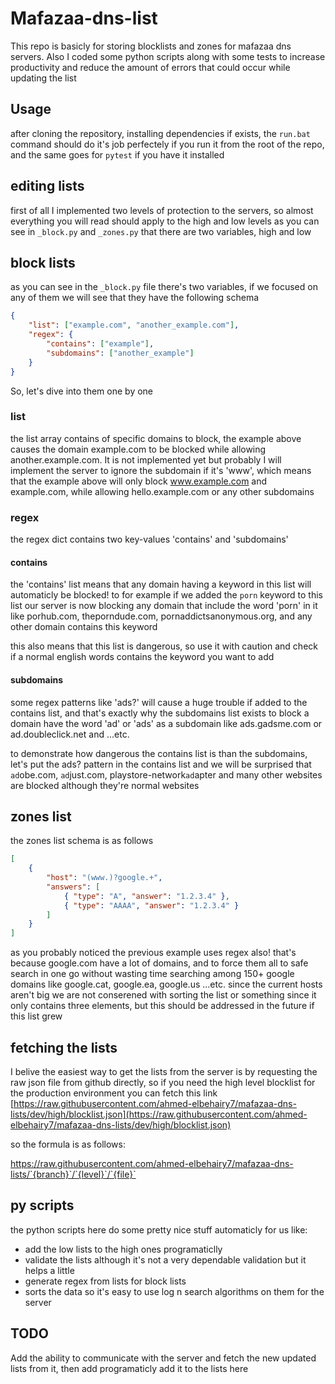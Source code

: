# Mafazaa-dns-list

This repo is basicly for storing blocklists and zones for mafazaa dns servers. Also I coded some python scripts along with some tests to increase productivity and reduce the amount of errors that could occur while updating the list

## Usage

after cloning the repository, installing dependencies if exists, the `run.bat` command should do it's job perfectely if you run it from the root of the repo, and the same goes for `pytest` if you have it installed

## editing lists

first of all I implemented two levels of protection to the servers, so almost everything you will read should apply to the high and low levels as you can see in `_block.py` and `_zones.py` that there are two variables, high and low

## block lists

as you can see in the `_block.py` file there's two variables, if we focused on any of them we will see that they have the following schema

```json
{
	"list": ["example.com", "another_example.com"],
	"regex": {
		"contains": ["example"],
		"subdomains": ["another_example"]
	}
}
```

So, let's dive into them one by one

### list

the list array contains of specific domains to block, the example above causes the domain example.com to be blocked while allowing another.example.com. It is not implemented yet but probably I will implement the server to ignore the subdomain if it's 'www', which means that the example above will only block www.example.com and example.com, while allowing hello.example.com or any other subdomains

### regex

the regex dict contains two key-values 'contains' and 'subdomains'

#### contains

the 'contains' list means that any domain having a keyword in this list will automaticly be blocked! to for example if we added the `porn` keyword to this list our server is now blocking any domain that include the word 'porn' in it like porhub.com, theporndude.com, pornaddictsanonymous.org, and any other domain contains this keyword

this also means that this list is dangerous, so use it with caution and check if a normal english words contains the keyword you want to add

#### subdomains

some regex patterns like 'ads?' will cause a huge trouble if added to the contains list, and that's exactly why the subdomains list exists to block a domain have the word 'ad' or 'ads' as a subdomain like ads.gadsme.com or ad.doubleclick.net and ...etc.

to demonstrate how dangerous the contains list is than the subdomains, let's put the ads? pattern in the contains list and we will be surprised that `ad`obe.com, `ad`just.com, playstore-network`ad`apter and many other websites are blocked although they're normal websites

## zones list

the zones list schema is as follows

```json
[
	{
		"host": "(www.)?google.+",
		"answers": [
			{ "type": "A", "answer": "1.2.3.4" },
			{ "type": "AAAA", "answer": "1.2.3.4" }
		]
	}
]
```

as you probably noticed the previous example uses regex also! that's because google.com have a lot of domains, and to force them all to safe search in one go without wasting time searching among 150+ google domains like google.cat, google.ea, google.us ...etc.
since the current hosts aren't big we are not conserened with sorting the list or something since it only contains three elements, but this should be addressed in the future if this list grew

## fetching the lists

I belive the easiest way to get the lists from the server is by requesting the raw json file from github directly, so if you need the high level blocklist for the production environment you can fetch this link [https://raw.githubusercontent.com/ahmed-elbehairy7/mafazaa-dns-lists/dev/high/blocklist.json](https://raw.githubusercontent.com/ahmed-elbehairy7/mafazaa-dns-lists/dev/high/blocklist.json)

so the formula is as follows:

https://raw.githubusercontent.com/ahmed-elbehairy7/mafazaa-dns-lists/`{branch}`/`{level}`/`{file}`

## py scripts

the python scripts here do some pretty nice stuff automaticly for us like:

-   add the low lists to the high ones programaticlly
-   validate the lists although it's not a very dependable validation but it helps a little
-   generate regex from lists for block lists
-   sorts the data so it's easy to use log n search algorithms on them for the server

## TODO

Add the ability to communicate with the server and fetch the new updated lists from it, then add programaticly add it to the lists here
